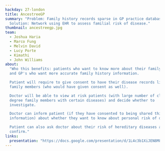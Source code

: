 ```yaml
---
hackday: 27-london
title: AncestreeGP
summary: "Problem: Family history records sparse in GP practice databases.
  Solution: Network using EHR to assess familial risk of disease."
thumbnail: ancestreegp.jpg
team:
  - Joshua Haria
  - Marco Fung
  - Melvin David
  - Lucy Porte
  - Kimathi
  - John Williams
about:
  "Who this benefits: patients who want to know more about their family health,
  and GP's who want more accurate family history information.

  Patient will require to give consent to have their disease records linked with
  family members (who would have given consent as well).

  Doctor will be able to view at risk patients (with large number of close
  degree family members with certain diseases) and decide whether to
  investigate.

  Doctor can inform patient (if they have consented to being shared this
  information) about whether they want to know about personal risk of disease.

  Patient can also ask doctor about their risk of hereditary diseases and GP can
  confirm."
links:
  presentation: "https://docs.google.com/presentation/d/1L4c3b1XiJEN8M8eTuDvZiRt_3Xg_xgahhlwuRFv8SKY/edit?usp=sharing "
---
```

